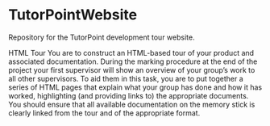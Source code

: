 # TutorPointWebsite

Repository for the TutorPoint development tour website.

HTML Tour  You are to construct an HTML-based tour of your product and associated documentation. During the marking
procedure at the end of the project your first supervisor will show an overview of your group’s work to all
other supervisors. To aid them in this task, you are to put together a series of HTML pages that explain what
your group has done and how it has worked, highlighting (and providing links to) the appropriate documents.
You should ensure that all available documentation on the memory stick is clearly linked from the tour and of
the appropriate format. 
